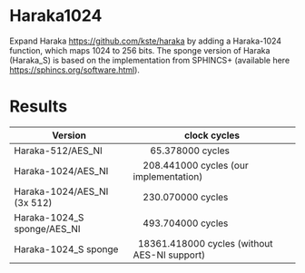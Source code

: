 # Haraka1024

Expand Haraka https://github.com/kste/haraka by adding a Haraka-1024 function, which maps 1024 to 256 bits. The sponge version of Haraka (Haraka_S) is based on the implementation from SPHINCS+ (available here https://sphincs.org/software.html).

# Results

Version                      | clock cycles
-----------------------------|---------------------
Haraka-512/AES_NI            |&nbsp;&nbsp;&nbsp;&nbsp;&nbsp;&nbsp;&nbsp;65.378000 cycles
Haraka-1024/AES_NI           |&nbsp;&nbsp;&nbsp;&nbsp;208.441000 cycles (our implementation)
Haraka-1024/AES_NI (3x 512)  |&nbsp;&nbsp;&nbsp;&nbsp;230.070000 cycles
Haraka-1024_S sponge/AES_NI  |&nbsp;&nbsp;&nbsp;&nbsp;493.704000 cycles
Haraka-1024_S sponge         |&nbsp;&nbsp;18361.418000 cycles (without AES-NI support)
